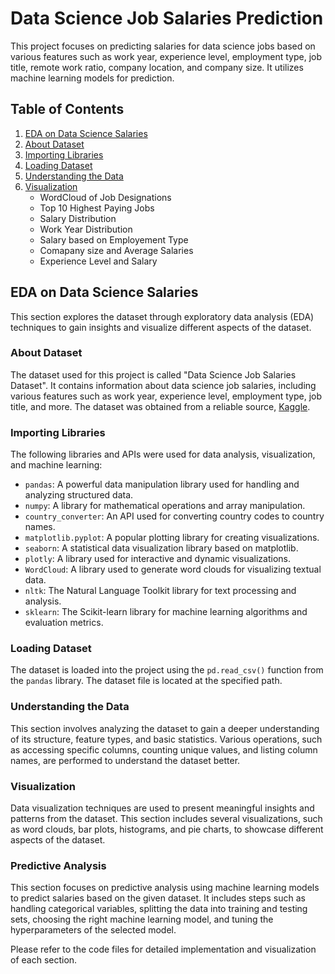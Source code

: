 # Data Science Job Salaries Prediction

This project focuses on predicting salaries for data science jobs based on various features such as work year, experience level, employment type, job title, remote work ratio, company location, and company size. It utilizes machine learning models for prediction.

## Table of Contents

1. [EDA on Data Science Salaries](#eda-on-data-science-salaries)
2. [About Dataset](#about-dataset)
3. [Importing Libraries](#importing-libraries)
4. [Loading Dataset](#loading-dataset)
5. [Understanding the Data](#understanding-the-data)
6. [Visualization](#visualization)
   - WordCloud of Job Designations
   - Top 10 Highest Paying Jobs
   - Salary Distribution
   - Work Year Distribution
   - Salary based on Employement Type
   - Comapany size and Average Salaries
   - Experience Level and Salary

## EDA on Data Science Salaries

This section explores the dataset through exploratory data analysis (EDA) techniques to gain insights and visualize different aspects of the dataset.

### About Dataset

The dataset used for this project is called "Data Science Job Salaries Dataset". It contains information about data science job salaries, including various features such as work year, experience level, employment type, job title, and more. The dataset was obtained from a reliable source, [Kaggle](https://www.kaggle.com/datasets/arnabchaki/data-science-salaries-2023).

### Importing Libraries

The following libraries and APIs were used for data analysis, visualization, and machine learning:

- `pandas`: A powerful data manipulation library used for handling and analyzing structured data.
- `numpy`: A library for mathematical operations and array manipulation.
- `country_converter`: An API used for converting country codes to country names.
- `matplotlib.pyplot`: A popular plotting library for creating visualizations.
- `seaborn`: A statistical data visualization library based on matplotlib.
- `plotly`: A library used for interactive and dynamic visualizations.
- `WordCloud`: A library used to generate word clouds for visualizing textual data.
- `nltk`: The Natural Language Toolkit library for text processing and analysis.
- `sklearn`: The Scikit-learn library for machine learning algorithms and evaluation metrics.

### Loading Dataset

The dataset is loaded into the project using the `pd.read_csv()` function from the `pandas` library. The dataset file is located at the specified path.

### Understanding the Data

This section involves analyzing the dataset to gain a deeper understanding of its structure, feature types, and basic statistics. Various operations, such as accessing specific columns, counting unique values, and listing column names, are performed to understand the dataset better.

### Visualization

Data visualization techniques are used to present meaningful insights and patterns from the dataset. This section includes several visualizations, such as word clouds, bar plots, histograms, and pie charts, to showcase different aspects of the dataset.

### Predictive Analysis

This section focuses on predictive analysis using machine learning models to predict salaries based on the given dataset. It includes steps such as handling categorical variables, splitting the data into training and testing sets, choosing the right machine learning model, and tuning the hyperparameters of the selected model.

Please refer to the code files for detailed implementation and visualization of each section.
